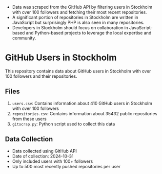 - Data was scraped from the GitHub API by filtering users in Stockholm with over 100 followers and fetching their most recent repositories.
- A significant portion of repositories in Stockholm are written in JavaScript but surprisingly PHP is also seen in many repositories.
- Developers in Stockholm should focus on collaboration in JavaScript-based and Python-based projects to leverage the local expertise and community.

# GitHub Users in Stockholm

This repository contains data about GitHub users in Stockholm with over 100 followers and their repositories.

## Files

1. `users.csv`: Contains information about 410 GitHub users in Stockholm with over 100 followers
2. `repositories.csv`: Contains information about 35432 public repositories from these users
3. `gitscrap.py`: Python script used to collect this data

## Data Collection

- Data collected using GitHub API
- Date of collection: 2024-10-31
- Only included users with 100+ followers
- Up to 500 most recently pushed repositories per user
